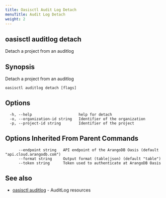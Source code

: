```yaml
---
title: Oasisctl Audit Log Detach
menuTitle: Audit Log Detach
weight: 2
---
```

## oasisctl auditlog detach

Detach a project from an auditlog

## Synopsis
Detach a project from an auditlog

```
oasisctl auditlog detach [flags]
```

## Options
```
  -h, --help                     help for detach
  -o, --organization-id string   Identifier of the organization
  -p, --project-id string        Identifier of the project
```

## Options Inherited From Parent Commands
```
      --endpoint string   API endpoint of the ArangoDB Oasis (default "api.cloud.arangodb.com")
      --format string     Output format (table|json) (default "table")
      --token string      Token used to authenticate at ArangoDB Oasis
```

## See also
* [oasisctl auditlog](_index.md)	 - AuditLog resources

